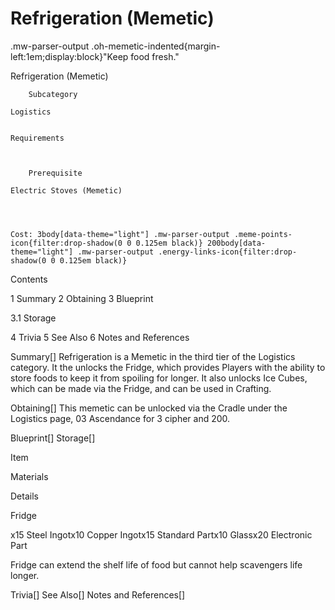 # Refrigeration (Memetic)

.mw-parser-output .oh-memetic-indented{margin-left:1em;display:block}"Keep food fresh."

Refrigeration (Memetic)


	
		
		
	
	



	
		Subcategory
	
	Logistics


	Requirements


	
		Prerequisite
	
	Electric Stoves (Memetic)



	
	Cost: 3body[data-theme="light"] .mw-parser-output .meme-points-icon{filter:drop-shadow(0 0 0.125em black)} 200body[data-theme="light"] .mw-parser-output .energy-links-icon{filter:drop-shadow(0 0 0.125em black)}





Contents

1 Summary
2 Obtaining
3 Blueprint

3.1 Storage


4 Trivia
5 See Also
6 Notes and References



Summary[]
Refrigeration is a Memetic in the third tier of the Logistics category. It the unlocks the Fridge, which provides Players with the ability to store foods to keep it from spoiling for longer. It also unlocks Ice Cubes, which can be made via the Fridge, and can be used in Crafting.

Obtaining[]
This memetic can be unlocked via the Cradle under the Logistics page, 03 Ascendance for 3 cipher and  200.

Blueprint[]
Storage[]


Item

Materials

Details


Fridge

x15 Steel Ingotx10 Copper Ingotx15 Standard Partx10 Glassx20 Electronic Part

Fridge can extend the shelf life of food but cannot help scavengers life longer.


Trivia[]
See Also[]
Notes and References[]
